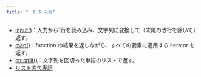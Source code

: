 ```yaml
---
title: "　1.3 入力"
---
```


* [input()](https://docs.python.org/ja/3/library/functions.html#input)：入力から1行を読み込み、文字列に変換して（末尾の改行を除いて）返す。
* [map()](https://docs.python.org/ja/3/library/functions.html#map)：function の結果を返しながら、すべての要素に適用する iterator を返す。
* [str.split()](https://docs.python.org/ja/3/library/stdtypes.html#str.split)：文字列を区切った単語のリストで返す。
* [リスト内包表記](https://docs.python.org/ja/3/tutorial/datastructures.html#list-comprehensions)